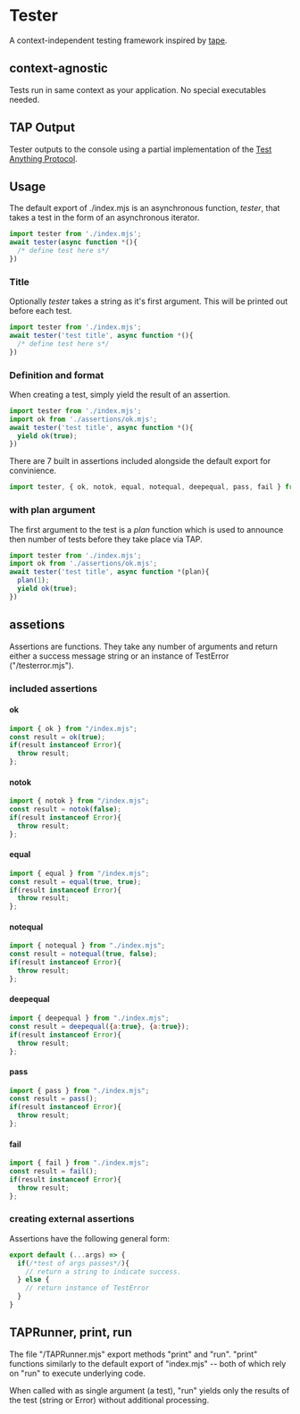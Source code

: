 # Tester

A context-independent testing framework inspired by [tape](https://github.com/substack/tape).

## context-agnostic

Tests run in same context as your application. No special executables needed.
## TAP Output

Tester outputs to the console using a partial implementation of the [Test Anything Protocol](https://testanything.org/tap-specification.html).

## Usage

The default export of ./index.mjs is an asynchronous function,
*tester*, that takes a test in the form of an asynchronous iterator.

```javascript
import tester from './index.mjs';
await tester(async function *(){
  /* define test here s*/
})
```

### Title

Optionally *tester* takes a string as it's first argument.
This will be printed out before each test.

```javascript
import tester from './index.mjs';
await tester('test title', async function *(){
  /* define test here s*/
})
```
### Definition and format

When creating a test, simply yield the result of an assertion.

```javascript
import tester from './index.mjs';
import ok from './assertions/ok.mjs';
await tester('test title', async function *(){
  yield ok(true);
})
```
There are 7 built in assertions
included alongside the default export for convinience.

```javascript
import tester, { ok, notok, equal, notequal, deepequal, pass, fail } from './index.mjs';
```
### with plan argument

The first argument to the test is a *plan* function which is used to
announce then number of tests before they take place via TAP.

```javascript
import tester from './index.mjs';
import ok from './assertions/ok.mjs';
await tester('test title', async function *(plan){
  plan(1);
  yield ok(true);
})
```
## assetions

Assertions are functions.
They take any number of arguments
and return either a success message string
or an instance of TestError ("/testerror.mjs").
### included assertions
#### ok

```javascript
import { ok } from "/index.mjs";
const result = ok(true);
if(result instanceof Error){
  throw result;
};
```
#### notok

```javascript
import { notok } from "/index.mjs";
const result = notok(false);
if(result instanceof Error){
  throw result;
};
```
#### equal

```javascript
import { equal } from "/index.mjs";
const result = equal(true, true);
if(result instanceof Error){
  throw result;
};
```

#### notequal

```javascript
import { notequal } from "./index.mjs";
const result = notequal(true, false);
if(result instanceof Error){
  throw result;
};
```
#### deepequal

```javascript
import { deepequal } from "./index.mjs";
const result = deepequal({a:true}, {a:true});
if(result instanceof Error){
  throw result;
};
```

#### pass

```javascript
import { pass } from "./index.mjs";
const result = pass();
if(result instanceof Error){
  throw result;
};
```

#### fail

```javascript
import { fail } from "./index.mjs";
const result = fail();
if(result instanceof Error){
  throw result;
};
```
### creating external assertions

Assertions have the following general form:

```javascript
export default (...args) => {
  if(/*test of args passes*/){
    // return a string to indicate success.
  } else {
    // return instance of TestError
  }
}
```

## TAPRunner, print, run

The file "/TAPRunner.mjs" export methods "print" and "run".
"print" functions similarly to the default export of "index.mjs" --
both of which rely on "run" to execute underlying code.

When called with as single argument (a test),
"run" yields only the results of the test (string or Error) without additional processing.